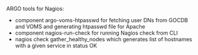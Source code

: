 ARGO tools for Nagios:
- component argo-voms-htpasswd for fetching user DNs from GOCDB and VOMS
and generating htpasswd file for Apache
- component nagios-run-check for running Nagios check from CLI
- nagios check gather_healthy_nodes which generates list of hostnames
with a given service in status OK
